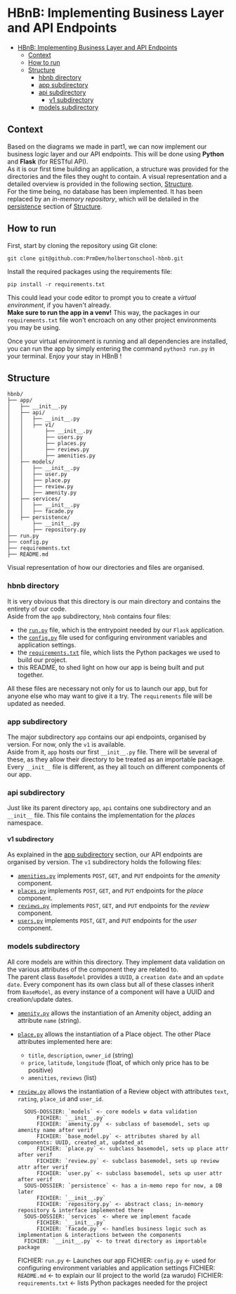 # HBnB: Implementing Business Layer and API Endpoints

- [HBnB: Implementing Business Layer and API Endpoints](#hbnb-implementing-business-layer-and-api-endpoints)
  - [Context](#context)
  - [How to run](#how-to-run)
  - [Structure](#structure)
    - [hbnb directory](#hbnb-directory)
    - [app subdirectory](#app-subdirectory)
    - [api subdirectory](#api-subdirectory)
      - [v1 subdirectory](#v1-subdirectory)
    - [models subdirectory](#models-subdirectory)

## Context
Based on the diagrams we made in part1, we can now implement our business logic layer and our API endpoints. This will be done using __Python__ and __Flask__ (for RESTful API).<br/>
As it is our first time building an application, a structure was provided for the directories and the files they ought to contain. A visual representation and a detailed overview is provided in the following section, [Structure](#structure).<br/>
For the time being, no database has been implemented. It has been replaced by an _in-memory repository_, which will be detailed in the [persistence](#persistence) section of [Structure](#structure).<br/>

## How to run
First, start by cloning the repository using Git clone:
```
git clone git@github.com:PrmDem/holbertonschool-hbnb.git
```
Install the required packages using the requirements file:
```
pip install -r requirements.txt
```
This could lead your code editor to prompt you to create a _virtual environment_, if you haven't already.<br/>
__Make sure to run the app in a venv!__ This way, the packages in our `requirements.txt` file won't encroach on any other project environments you may be using.<br/>

Once your virtual environment is running and all dependencies are installed, you can run the app by simply entering the command `python3 run.py` in your terminal. Enjoy your stay in HBnB !<br/>

## Structure
```
hbnb/
├── app/
│   ├── __init__.py
│   ├── api/
│   │   ├── __init__.py
│   │   ├── v1/
│   │       ├── __init__.py
│   │       ├── users.py
│   │       ├── places.py
│   │       ├── reviews.py
│   │       ├── amenities.py
│   ├── models/
│   │   ├── __init__.py
│   │   ├── user.py
│   │   ├── place.py
│   │   ├── review.py
│   │   ├── amenity.py
│   ├── services/
│   │   ├── __init__.py
│   │   ├── facade.py
│   ├── persistence/
│       ├── __init__.py
│       ├── repository.py
├── run.py
├── config.py
├── requirements.txt
├── README.md
```
Visual representation of how our directories and files are organised.<br/>

### hbnb directory
It is very obvious that this directory is our main directory and contains the entirety of our code.<br/>
Aside from the `app` subdirectory, `hbnb` contains four files:<br/>
* the [`run.py`](./run.py) file, which is the entrypoint needed by our `Flask` application.
* the [`config.py`](./config.py) file used for configuring environment variables and application settings.
* the [`requirements.txt`](./requirements.txt) file, which lists the Python packages we used to build our project.
* this README, to shed light on how our app is being built and put together.
  
All these files are necessary not only for us to launch our app, but for anyone else who may want to give it a try. The `requirements` file will be updated as needed.

### app subdirectory
The major subdirectory `app` contains our api endpoints, organised by version. For now, only the `v1` is available.<br/>
Aside from it, `app` hosts our first `__init__.py` file. There will be several of these, as they allow their directory to be treated as an importable package. Every `__init__` file is different, as they all touch on different components of our app.

### api subdirectory
Just like its parent directory `app`, `api` contains one subdirectory and an `__init__` file. This file contains the implementation for the _places_ namespace.

#### v1 subdirectory
As explained in the [app subdirectory](#app-subdirectory) section, our API endpoints are organised by version. The `v1` subdirectory holds the following files:
* [`amenities.py`](./app/api/v1/amenities.py) implements `POST`, `GET`, and `PUT` endpoints for the _amenity_ component.
* [`places.py`](./app/api/v1/places.py) implements `POST`, `GET`, and `PUT` endpoints for the _place_ component.
* [`reviews.py`](./app/api/v1/reviews.py) implements `POST`, `GET`, and `PUT` endpoints for the _review_ component.
* [`users.py`](./app/api/v1/users.py) implements `POST`, `GET`, and `PUT` endpoints for the _user_ component.

### models subdirectory
All core models are within this directory. They implement data validation on the various attributes of the component they are related to.<br/>
The parent class `BaseModel` provides a `UUID`, a `creation date` and an `update date`. Every component has its own class but all of these classes inherit from `BaseModel`, as every instance of a component will have a UUID and creation/update dates.<br/>
* [`amenity.py`](./app/models/amenity.py) allows the instantiation of an Amenity object, adding an attribute `name` (string).
* [`place.py`](./app/models/place.py) allows the instantiation of a Place object. The other Place attributes implemented here are:
  * `title`, `description`, `owner_id` (string)
  * `price`, `latitude`, `longitude` (float, of which only price has to be positive)
  * `amenities`, `reviews` (list)
* [`review.py`](./app/models/review.py) allows the instantiation of a Review object with attributes `text`, `rating`, `place_id` and `user_id`.

        SOUS-DOSSIER: `models` <- core models w data validation
            FICHIER: `__init__.py`
            FICHIER: `amenity.py` <- subclass of basemodel, sets up amenity name after verif
            FICHIER: `base_model.py` <- attributes shared by all components: UUID, created_at, updated_at
            FICHIER: `place.py` <- subclass basemodel, sets up place attr after verif
            FICHIER: `review.py` <- subclass basemodel, sets up review attr after verif
            FICHIER: `user.py` <- subclass basemodel, sets up user attr after verif
        SOUS-DOSSIER: `persistence` <- has a in-memo repo for now, a DB later
            FICHIER: `__init__.py`
            FICHIER: `repository.py` <- abstract class; in-memory repository & interface implemented there
        SOUS-DOSSIER: `services` <- where we implement facade
            FICHIER: `__init__.py`
            FICHIER: `facade.py` <- handles business logic such as implementation & interactions between the components
        FICHIER: `__init__.py` <- to treat directory as importable package
    FICHIER: `run.py` <- Launches our app
    FICHIER: `config.py` <- used for configuring environment variables and application settings
    FICHIER: `README.md` <- to explain our lil project to the world (za warudo)
    FICHIER: `requirements.txt` <- lists Python packages needed for the project
